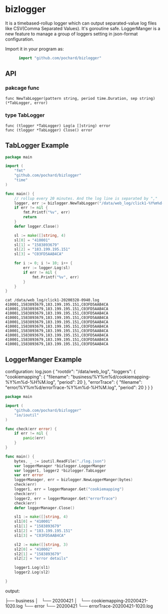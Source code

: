 # bizlogger

It is a timebased-rollup logger which can output separated-value log files like CSV(Comma Separated Values). It's goroutine safe.
LoggerManger is a new feature to manage a group of loggers setting in json-format configuration.

Import it in your program as:
```go
      import "github.com/pochard/bizlogger"
```

## API
### pakcage func
	func NewTabLogger(pattern string, period time.Duration, sep string) (*TabLogger, error)

### type TabLogger
	func (tlogger *TabLogger) Log(a []string) error
	func (tlogger *TabLogger) Close() error


## TabLogger Example
```go
package main

import (
	"fmt"
	"github.com/pochard/bizlogger"
	"time"
)

func main() {
	// rollup every 20 minutes. And the log line is separated by ","
	logger, err := bizlogger.NewTabLogger("/data/web_log/click1-%Y%m%d-%H%M.log", 20*time.Minute, ",")
	if err != nil {
		fmt.Printf("%v", err)
		return
	}
	defer logger.Close()

	sl := make([]string, 4)
	sl[0] = "410001"
	sl[1] = "1583893679"
	sl[2] = "183.199.195.151"
	sl[3] = "C03FD5AAB4CA"

	for i := 0; i != 10; i++ {
		err := logger.Log(sl)
		if err != nil {
			fmt.Printf("%v", err)
		}
	}
}

```

```
cat /data/web_log/click1-20200328-0940.log
410001,1583893679,183.199.195.151,C03FD5AAB4CA
410001,1583893679,183.199.195.151,C03FD5AAB4CA
410001,1583893679,183.199.195.151,C03FD5AAB4CA
410001,1583893679,183.199.195.151,C03FD5AAB4CA
410001,1583893679,183.199.195.151,C03FD5AAB4CA
410001,1583893679,183.199.195.151,C03FD5AAB4CA
410001,1583893679,183.199.195.151,C03FD5AAB4CA
410001,1583893679,183.199.195.151,C03FD5AAB4CA
410001,1583893679,183.199.195.151,C03FD5AAB4CA
410001,1583893679,183.199.195.151,C03FD5AAB4CA
```



## LoggerManger Example

configuration: log.json
{
    "rootdir": "/data/web_log",
    "loggers": {
        "cookiemapping": {
            "filename": "business/%Y%m%d/cookiemapping-%Y%m%d-%H%M.log",
            "period": 20
        },
        "errorTrace": {
            "filename": "error/%Y%m%d/errorTrace-%Y%m%d-%H%M.log",
            "period": 20
        }
    }
}

```go
package main

import (
	"github.com/pochard/bizlogger"
	"io/ioutil"
)

func check(err error) {
	if err != nil {
		panic(err)
	}
}

func main() {
	bytes, _ := ioutil.ReadFile("./log.json")
	var loggerManager *bizlogger.LoggerManger
	var logger1, logger2 *bizlogger.TabLogger
	var err error
	loggerManager, err = bizlogger.NewLoggerManger(bytes)
	check(err)
	logger1, err = loggerManager.Get("cookiemapping")
	check(err)
	logger2, err = loggerManager.Get("errorTrace")
	check(err)
	defer loggerManager.Close()

	sl1 := make([]string, 4)
	sl1[0] = "410001"
	sl1[1] = "1583893679"
	sl1[2] = "183.199.195.151"
	sl1[3] = "C03FD5AAB4CA"

	sl2 := make([]string, 3)
	sl2[0] = "410002"
	sl2[1] = "1583893679"
	sl2[2] = "error details"

	logger1.Log(sl1)
	logger2.Log(sl2)

}

```

output:

├── business
│   └── 20200421
│       └── cookiemapping-20200421-1020.log
└── error
    └── 20200421
        └── errorTrace-20200421-1020.log
